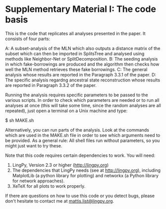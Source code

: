 # Supplementary Material I: The code basis

This is the code that replicates all analyses presented in the paper. It consists of four parts:

A: A subset-analysis of the MLN which also outputs a distance matrix of the subset which can then be imported in SplitsTree and analysed using methods like Neighbor-Net or SplitDecomposition.
B: The seeding analysis in which fake-borrowings are produced and the algorithm then checks how well the MLN method retrieves these fake borrowings.
C: The general analysis whose results are reported in the Paragraph 3.3.1 of the paper.
D: The specific analysis regardng ancestral state reconstruction whose results are reported in Paragraph 3.3.2 of the paper.

Running the analysis requires specific parameters to be passed to the various scripts. In order to check which parameters are needed or to run all analyses at once (this will take some time, since the random analyses are all repeated), just open a terminal on a Unix machine and type:

$ sh MAKE.sh

Alternatively, you can run parts of the analysis. Look at the commands which are used in the MAKE.sh file in order to see which arguments need to be provided. As a general rule: All shell files run without parameters, so you might just want to try these.

Note that this code requires certain dependencies to work. You will need:

1. LingPy, Version 2.3 or higher (http://lingpy.org)
2. The dependencies that LingPy needs (see at http://lingpy.org), including MatplotLib (a python library for plotting) and networkx (a Python library for network approaches).
3. XeTeX for all plots to work properly.

If there are questions on how to use this code or you detect bugs, please don't hesitate to contact me at <mattis.list@lingpy.org>.
